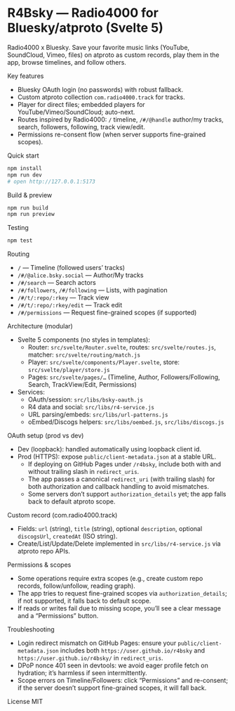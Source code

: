 # R4Bsky — Radio4000 for Bluesky/atproto (Svelte 5)

Radio4000 x Bluesky. Save your favorite music links (YouTube, SoundCloud, Vimeo, files) on atproto as custom records, play them in the app, browse timelines, and follow others.

Key features
- Bluesky OAuth login (no passwords) with robust fallback.
- Custom atproto collection `com.radio4000.track` for tracks.
- Player for direct files; embedded players for YouTube/Vimeo/SoundCloud; auto-next.
- Routes inspired by Radio4000: `/` timeline, `/#/@handle` author/my tracks, search, followers, following, track view/edit.
- Permissions re-consent flow (when server supports fine-grained scopes).

Quick start
```bash
npm install
npm run dev
# open http://127.0.0.1:5173
```

Build & preview
```bash
npm run build
npm run preview
```

Testing
```bash
npm test
```

Routing
- `/` — Timeline (followed users’ tracks)
- `/#/@alice.bsky.social` — Author/My tracks
- `/#/search` — Search actors
- `/#/followers`, `/#/following` — Lists, with pagination
- `/#/t/:repo/:rkey` — Track view
- `/#/t/:repo/:rkey/edit` — Track edit
- `/#/permissions` — Request fine-grained scopes (if supported)

Architecture (modular)
- Svelte 5 components (no styles in templates):
  - Router: `src/svelte/Router.svelte`, routes: `src/svelte/routes.js`, matcher: `src/svelte/routing/match.js`
  - Player: `src/svelte/components/Player.svelte`, store: `src/svelte/player/store.js`
  - Pages: `src/svelte/pages/…` (Timeline, Author, Followers/Following, Search, TrackView/Edit, Permissions)
- Services:
  - OAuth/session: `src/libs/bsky-oauth.js`
  - R4 data and social: `src/libs/r4-service.js`
  - URL parsing/embeds: `src/libs/url-patterns.js`
  - oEmbed/Discogs helpers: `src/libs/oembed.js`, `src/libs/discogs.js`

OAuth setup (prod vs dev)
- Dev (loopback): handled automatically using loopback client id.
- Prod (HTTPS): expose `public/client-metadata.json` at a stable URL.
  - If deploying on GitHub Pages under `/r4bsky`, include both with and without trailing slash in `redirect_uris`.
  - The app passes a canonical `redirect_uri` (with trailing slash) for both authorization and callback handling to avoid mismatches.
  - Some servers don’t support `authorization_details` yet; the app falls back to default atproto scope.

Custom record (com.radio4000.track)
- Fields: `url` (string), `title` (string), optional `description`, optional `discogsUrl`, `createdAt` (ISO string).
- Create/List/Update/Delete implemented in `src/libs/r4-service.js` via atproto repo APIs.

Permissions & scopes
- Some operations require extra scopes (e.g., create custom repo records, follow/unfollow, reading graph).
- The app tries to request fine-grained scopes via `authorization_details`; if not supported, it falls back to default scope.
- If reads or writes fail due to missing scope, you’ll see a clear message and a “Permissions” button.

Troubleshooting
- Login redirect mismatch on GitHub Pages: ensure your `public/client-metadata.json` includes both `https://user.github.io/r4bsky` and `https://user.github.io/r4bsky/` in `redirect_uris`.
- DPoP nonce 401 seen in devtools: we avoid eager profile fetch on hydration; it’s harmless if seen intermittently.
- Scope errors on Timeline/Followers: click “Permissions” and re-consent; if the server doesn’t support fine-grained scopes, it will fall back.

License
MIT
